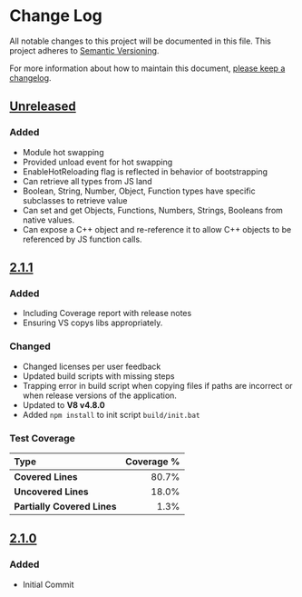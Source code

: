 # Change Log
All notable changes to this project will be documented in this file.
This project adheres to [Semantic Versioning](http://semver.org/).

For more information about how to maintain this document, [please keep a changelog](http://keepachangelog.com).

## [Unreleased][unreleased]

### Added
* Module hot swapping 
* Provided unload event for hot swapping
* EnableHotReloading flag is reflected in behavior of bootstrapping
* Can retrieve all types from JS land
* Boolean, String, Number, Object, Function types have specific subclasses to retrieve value
* Can set and get Objects, Functions, Numbers, Strings, Booleans from native values. 
* Can expose a C++ object and re-reference it to allow C++ objects to be referenced by JS function calls. 

## [2.1.1][2.1.1]

### Added
* Including Coverage report with release notes
* Ensuring VS copys libs appropriately. 

### Changed
* Changed licenses per user feedback
* Updated build scripts with missing steps
* Trapping error in build script when copying files if paths are incorrect or when  release versions of the application. 
* Updated to **V8 v4.8.0**
* Added `npm install` to init script `build/init.bat`

### Test Coverage

| Type                        | Coverage % |
| :-------------------------- | ---------: | 
| **Covered Lines**           |      80.7% | 
| **Uncovered Lines**         |      18.0% | 
| **Partially Covered Lines** |       1.3% | 

## [2.1.0][2.1.0]

### Added
* Initial Commit

[unreleased]: https://github.com/OpenGneu/Flathead/compare/v2.1.1...HEAD
[2.1.1]: https://github.com/OpenGneu/Flathead/compare/v2.1.0...v2.1.1
[2.1.0]: https://github.com/OpenGneu/flathead/tree/v2.1.0